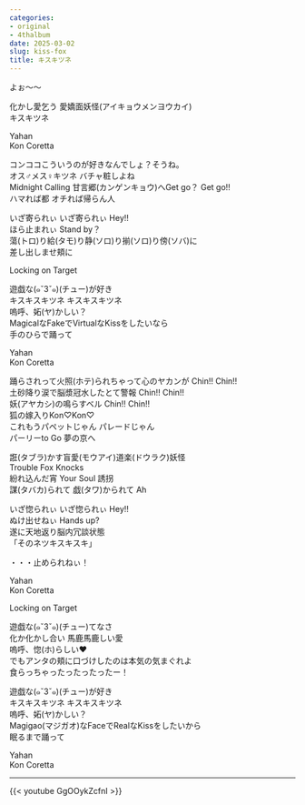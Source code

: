 ```yaml
---
categories:
- original
- 4thalbum
date: 2025-03-02
slug: kiss-fox
title: キスキツネ
---
```



よぉ～～

化かし愛乞う 愛嬌面妖怪(アイキョウメンヨウカイ)  
キスキツネ  

Yahan  
Kon Coretta  

コンココこういうのが好きなんでしょ？そうね。  
オス♂メス♀キツネ バチャ粧しよね  
Midnight Calling 甘言郷(カンゲンキョウ)へGet go？ Get go!!  
ハマれば都 オチれば帰らん人  

いざ寄られぃ いざ寄られぃ Hey!!  
ほら止まれぃ Stand by？  
蕩(トロ)り給(タモ)り静(ソロ)り揃(ソロ)り傍(ソバ)に  
差し出しませ頬に  

Locking on Target  

遊戯な(๑ˇ3ˇ๑)(チュー)が好き  
キスキスキツネ キスキスキツネ  
嗚呼、妬(ヤ)かしい？  
MagicalなFakeでVirtualなKissをしたいなら  
手のひらで踊って  

Yahan  
Kon Coretta  

踊らされって火照(ホテ)られちゃって心のヤカンが Chin!! Chin!!  
土砂降り涙で脳漿冠水したとて警報 Chin!! Chin!!  
妖(アヤカシ)の鳴らすベル Chin!! Chin!!  
狐の嫁入りKon♡Kon♡  
これもうパペットじゃん パレードじゃん  
パーリーto Go 夢の京へ  

誑(タブラ)かす盲愛(モウアイ)道楽(ドウラク)妖怪  
Trouble Fox Knocks  
紛れ込んだ宵 Your Soul 誘拐  
謀(タバカ)られて 戯(タワ)かられて Ah  

いざ惚られぃ いざ惚られぃ Hey!!  
ぬけ出せねぃ Hands up?  
遂に天地返り脳内冗談状態  
「そのネツキスキスキ」  

・・・止められねぃ！  

Yahan  
Kon Coretta  

Locking on Target  

遊戯な(๑ˇ3ˇ๑)(チュー)てなさ  
化か化かし合い 馬鹿馬鹿しい愛  
嗚呼、惚(ホ)らしい♥  
でもアンタの頬に口づけしたのは本気の気まぐれよ  
食らっちゃったったったったー！  

遊戯な(๑ˇ3ˇ๑)(チュー)が好き  
キスキスキツネ キスキスキツネ  
嗚呼、妬(ヤ)かしい？  
Magigao(マジガオ)なFaceでRealなKissをしたいから  
眠るまで踊って  

Yahan  
Kon Coretta  

---

{{< youtube GgOOykZcfnI >}}